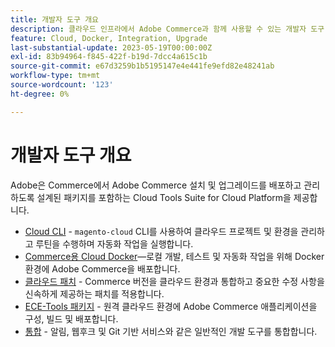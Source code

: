 ```yaml
---
title: 개발자 도구 개요
description: 클라우드 인프라에서 Adobe Commerce과 함께 사용할 수 있는 개발자 도구 목록을 봅니다.
feature: Cloud, Docker, Integration, Upgrade
last-substantial-update: 2023-05-19T00:00:00Z
exl-id: 83b94964-f845-422f-b19d-7dcc4a615c1b
source-git-commit: e67d3259b1b5195147e4e441fe9efd82e48241ab
workflow-type: tm+mt
source-wordcount: '123'
ht-degree: 0%

---
```


# 개발자 도구 개요

Adobe은 Commerce에서 Adobe Commerce 설치 및 업그레이드를 배포하고 관리하도록 설계된 패키지를 포함하는 Cloud Tools Suite for Cloud Platform을 제공합니다.

- [Cloud CLI](cloud-cli-overview.md) - `magento-cloud` CLI를 사용하여 클라우드 프로젝트 및 환경을 관리하고 루틴을 수행하며 자동화 작업을 실행합니다.
- [Commerce용 Cloud Docker](cloud-docker.md)—로컬 개발, 테스트 및 자동화 작업을 위해 Docker 환경에 Adobe Commerce을 배포합니다.
- [클라우드 패치](../development/apply-patches.md) - Commerce 버전을 클라우드 환경과 통합하고 중요한 수정 사항을 신속하게 제공하는 패치를 적용합니다.
- [ECE-Tools 패키지](package-overview.md) - 원격 클라우드 환경에 Adobe Commerce 애플리케이션을 구성, 빌드 및 배포합니다.
- [통합](../integrations/overview.md) - 알림, 웹후크 및 Git 기반 서비스와 같은 일반적인 개발 도구를 통합합니다.
